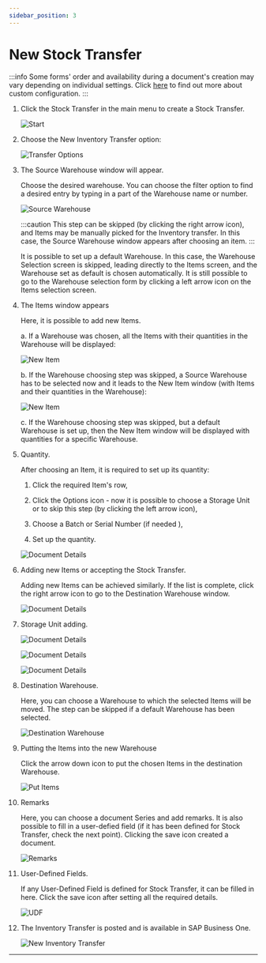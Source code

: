 ```yaml
---
sidebar_position: 3
---
```


# New Stock Transfer

:::info
Some forms' order and availability during a document's creation may vary depending on individual settings. Click [here](../../../administrator-guide/custom-configuration/overview.md) to find out more about custom configuration.
:::

1. Click the Stock Transfer in the main menu to create a Stock Transfer.

    ![Start](./media/WMS-StockTransfer4.webp)

2. Choose the New Inventory Transfer option:

    ![Transfer Options](./media/TransferOperations4.webp)

3. The Source Warehouse window will appear.

    Choose the desired warehouse. You can choose the filter option to find a desired entry by typing in a part of the Warehouse name or number.

    ![Source Warehouse](./media/SkipSourceWarehouse4.webp)

    :::caution
    This step can be skipped (by clicking the right arrow icon), and Items may be manually picked for the Inventory transfer. In this case, the Source Warehouse window appears after choosing an item.
    :::

    It is possible to set up a default Warehouse. In this case, the Warehouse Selection screen is skipped, leading directly to the Items screen, and the Warehouse set as default is chosen automatically. It is still possible to go to the Warehouse selection form by clicking a left arrow icon on the Items selection screen.

4. The Items window appears

    Here, it is possible to add new Items.

    a. If a Warehouse was chosen, all the Items with their quantities in the Warehouse will be displayed:

    ![New Item](./media/NewItem-014.webp)

    b. If the Warehouse choosing step was skipped, a Source Warehouse has to be selected now and it leads to the New Item window (with Items and their quantities in the Warehouse):

    ![New Item](./media/NewItem-024.webp)

    c. If the Warehouse choosing step was skipped, but a default Warehouse is set up, then the New Item window will be displayed with quantities for a specific Warehouse.

5. Quantity.

    After choosing an Item, it is required to set up its quantity:

    1. Click the required Item's row,

    2. Click the Options icon - now it is possible to choose a Storage Unit or to skip this step (by clicking the left arrow icon),

    3. Choose a Batch or Serial Number (if needed ),

    4. Set up the quantity.

    ![Document Details](./media/ItemQuantity4.webp)

6. Adding new Items or accepting the Stock Transfer.

    Adding new Items can be achieved similarly. If the list is complete, click the right arrow icon to go to the Destination Warehouse window.

    ![Document Details](./media/QuantitySelected4.webp)

7. Storage Unit adding.

    ![Document Details](./media/AddSU4.webp)

    ![Document Details](./media/SU4.webp)

    ![Document Details](./media/SUAdded4.webp)

8. Destination Warehouse.

    Here, you can choose a Warehouse to which the selected Items will be moved. The step can be skipped if a default Warehouse has been selected.

    ![Destination Warehouse](./media/DestinationWarehouse4.webp)

9. Putting the Items into the new Warehouse

    Click the arrow down icon to put the chosen Items in the destination Warehouse.

    ![Put Items](./media/PutItems4.webp)

10. Remarks

    Here, you can choose a document Series and add remarks. It is also possible to fill in a user-defied field (if it has been defined for Stock Transfer, check the next point). Clicking the save icon created a document.

    ![Remarks](./media/Remarks4.webp)

11. User-Defined Fields.

    If any User-Defined Field is defined for Stock Transfer, it can be filled in here. Click the save icon after setting all the required details.

    ![UDF](./media/udf.png)

12. The Inventory Transfer is posted and is available in SAP Business One.

    ![New Inventory Transfer](./media/new-inventory-transfer.png)

---
